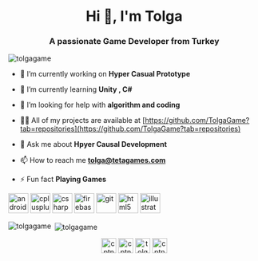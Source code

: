 <h1 align="center">Hi 👋, I'm Tolga</h1>
<h3 align="center">A passionate Game Developer from Turkey</h3>

<p align="left"> <img src="https://komarev.com/ghpvc/?username=tolgagame" alt="tolgagame" /> </p>

- 🔭 I’m currently working on **Hyper Casual Prototype**

- 🌱 I’m currently learning **Unity , C#**

- 🤝 I’m looking for help with **algorithm and coding**

- 👨‍💻 All of my projects are available at [https://github.com/TolgaGame?tab=repositories](https://github.com/TolgaGame?tab=repositories)

- 💬 Ask me about **Hpyer Causal Development**

- 📫 How to reach me **tolga@tetagames.com**

- ⚡ Fun fact **Playing Games**

<p align="left"><img src="https://devicons.github.io/devicon/devicon.git/icons/android/android-original-wordmark.svg" alt="android" width="40" height="40"/> <img src="https://devicons.github.io/devicon/devicon.git/icons/cplusplus/cplusplus-original.svg" alt="cplusplus" width="40" height="40"/> <img src="https://devicons.github.io/devicon/devicon.git/icons/csharp/csharp-original.svg" alt="csharp" width="40" height="40"/> <img src="https://www.vectorlogo.zone/logos/firebase/firebase-icon.svg" alt="firebase" width="40" height="40"/> <img src="https://www.vectorlogo.zone/logos/git-scm/git-scm-icon.svg" alt="git" width="40" height="40"/> <img src="https://devicons.github.io/devicon/devicon.git/icons/html5/html5-original-wordmark.svg" alt="html5" width="40" height="40"/> <img src="https://www.vectorlogo.zone/logos/adobe_illustrator/adobe_illustrator-icon.svg" alt="illustrator" width="40" height="40"/></p>

<p><img align="left" src="https://github-readme-stats.vercel.app/api/top-langs/?username=tolgagame&layout=compact&hide=html" alt="tolgagame" /></p>

<p>&nbsp;<img align="center" src="https://github-readme-stats.vercel.app/api?username=tolgagame&show_icons=true" alt="tolgagame" /></p>

<p align="center">
<a href="https://dev.to/cptnaed" target="blank"><img align="center" src="https://cdn.jsdelivr.net/npm/simple-icons@3.0.1/icons/dev-dot-to.svg" alt="cptnaed" height="30" width="30" /></a>
<a href="https://twitter.com/cptnaed" target="blank"><img align="center" src="https://cdn.jsdelivr.net/npm/simple-icons@3.0.1/icons/twitter.svg" alt="cptnaed" height="30" width="30" /></a>
<a href="https://linkedin.com/in/tolga" target="blank"><img align="center" src="https://cdn.jsdelivr.net/npm/simple-icons@3.0.1/icons/linkedin.svg" alt="tolga" height="30" width="30" /></a>
<a href="https://www.youtube.com/c/cptnaed" target="blank"><img align="center" src="https://cdn.jsdelivr.net/npm/simple-icons@3.0.1/icons/youtube.svg" alt="cptnaed" height="30" width="30" /></a>
